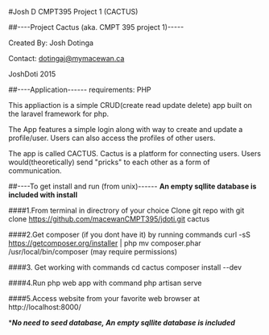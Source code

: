 #Josh D CMPT395 Project 1 (CACTUS)

##----Project Cactus (aka. CMPT 395 project 1)-----

Created By: Josh Dotinga

Contact: dotingaj@mymacewan.ca
    
JoshDoti 2015

##----Application------
requirements: PHP

This appliaction is a simple CRUD(create read update delete) app
built on the laravel framework for php. 

The App features a simple login along with way to create and update
a profile/user. Users can also access the profiles of other users.

The app is called CACTUS. Cactus is a platform for connecting users. 
Users would(theoretically) send "pricks" to each other as a form 
of communication. 

##----To get install and run (from unix)------
****An empty sqllite database is included with install****

####1.From terminal in directrory of your choice Clone git repo with
        git clone https://github.com/macewanCMPT395/jdoti.git cactus
  
####2.Get composer (if you dont have it) by running commands
        curl -sS https://getcomposer.org/installer | php
        mv composer.phar /usr/local/bin/composer    (may require permissions)

####3. Get working with commands
        cd cactus
        composer install --dev
        
####4.Run php web app with command
        php artisan serve
        
####5.Access website from your favorite web browser at
        http://localhost:8000/
        
****No need to seed database, An empty sqllite database is included***




